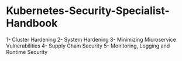 # Kubernetes-Security-Specialist-Handbook

1- Cluster Hardening
2- System Hardening
3- Minimizing Microservice Vulnerabilities
4- Supply Chain Security
5- Monitoring, Logging and Runtime Security
